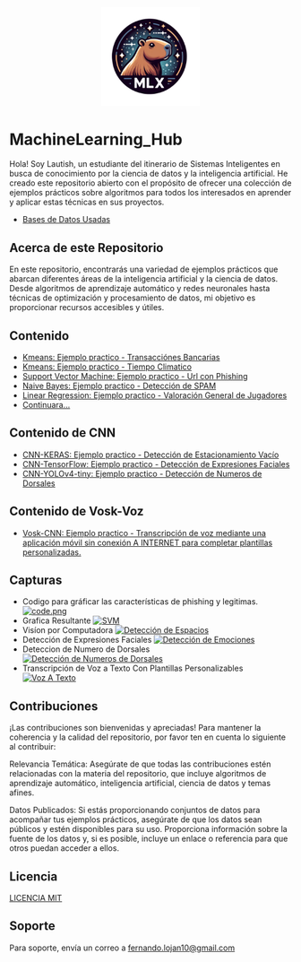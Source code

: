 <p align="center"><img src="icon1.3v.png" alt="img" style="width: 35%"></p>

# MachineLearning_Hub

Hola! Soy Lautish, un estudiante del itinerario de Sistemas Inteligentes en busca de conocimiento por la ciencia de datos y la inteligencia artificial. He creado este repositorio abierto con el propósito de ofrecer una colección de ejemplos prácticos sobre algoritmos para todos los interesados en aprender y aplicar estas técnicas en sus proyectos.

- [Bases de Datos Usadas](https://drive.google.com/drive/folders/1wPPhXu3NSRRjUeEoar-rumZl0KTT7Vnm?usp=drive_link)


## Acerca de este Repositorio

En este repositorio, encontrarás una variedad de ejemplos prácticos que abarcan diferentes áreas de la inteligencia artificial y la ciencia de datos. Desde algoritmos de aprendizaje automático y redes neuronales hasta técnicas de optimización y procesamiento de datos, mi objetivo es proporcionar recursos accesibles y útiles.




## Contenido

 - [Kmeans: Ejemplo practico - Transacciónes Bancarias](https://github.com/DiegoFernandoLojanTN/MachineLearning_Hub/tree/main/KMEANS_TRASACCIONES_FRAUDULENTAS)
 - [Kmeans: Ejemplo practico - Tiempo Climatico](https://github.com/DiegoFernandoLojanTN/MachineLearning_Hub/tree/main/KMEANS_CLUSTERING_CLIMA)
 - [Support Vector Machine: Ejemplo practico - Url con Phishing](https://github.com/DiegoFernandoLojanTN/MachineLearning_Hub/tree/main/SVM_URL_PHISHING)
 - [Naive Bayes: Ejemplo practico - Detección de SPAM](https://github.com/DiegoFernandoLojanTN/MachineLearning_Hub/tree/main/NAIVEBAYES_DETECCION_DE_SPAM)
 - [Linear Regression: Ejemplo practico - Valoración General de Jugadores](https://github.com/DiegoFernandoLojanTN/MachineLearning_Hub/tree/main/LINEARREGRESSION_VALORACIONGENERAL_JUGADORES)
 - [Continuara...]()


## Contenido de CNN
  - [CNN-KERAS: Ejemplo practico - Detección de Estacionamiento Vacío](https://github.com/DiegoFernandoLojanTN/MachineLearning_Hub/tree/main/SISTEMA_DE_DETECCIÓN_DE_ESPACIOS_DE_ESTACIONAMIENTO_VACÍOS)
  - [CNN-TensorFlow: Ejemplo practico - Detección de Expresiones Faciales](https://github.com/DiegoFernandoLojanTN/MachineLearning_Hub/tree/main/SISTEMA_DE_RECONOCIMIENTO_FACIAL_EXPRESIONES)
  - [CNN-YOLOv4-tiny: Ejemplo practico - Detección de Numeros de Dorsales](https://github.com/jahirxtrap/bib-detector.git)

## Contenido de Vosk-Voz
  - [Vosk-CNN: Ejemplo practico - Transcripción de voz mediante una aplicación móvil sin conexión A INTERNET para completar plantillas personalizadas.](https://github.com/jahirxtrap/GeoVoiceTranscriptor.git)


## Capturas 
- Codigo para gráficar las características de phishing y legitimas.
[![code.png](https://i.postimg.cc/mDc62Nb5/code.png)](https://postimg.cc/Vr8FKt0q)
- Grafica Resultante
[![SVM](https://i.postimg.cc/gkRFKdbT/imagen-2024-03-07-181844565.png)](https://postimg.cc/crsbspHR)
- Visíon por Computadora
[![Detección de Espacios](https://i.postimg.cc/d3V70n1s/imagen-2024-05-19-155407702.png)](https://postimg.cc/JDS76NZv)
- Detección de Expresiones Faciales
[![Detección de Emociones](https://i.postimg.cc/nhzf7khj/Captura-de-pantalla-65.png)](https://postimg.cc/WhQyc0rT)
- Deteccion de Numero de Dorsales
[![Detección de Numeros de Dorsales](https://i.postimg.cc/Sxmhg4QP/8.png)](https://postimg.cc/56KTtZC5)
- Transcripción de Voz a Texto Con Plantillas Personalizables
[![Voz A Texto](https://i.postimg.cc/vmJ0Vhby/imagen-2024-06-23-144335189.png)](https://postimg.cc/bGR0XQZV) 

## Contribuciones
¡Las contribuciones son bienvenidas y apreciadas! Para mantener la coherencia y la calidad del repositorio, por favor ten en cuenta lo siguiente al contribuir:

Relevancia Temática: Asegúrate de que todas las contribuciones estén relacionadas con la materia del repositorio, que incluye algoritmos de aprendizaje automático, inteligencia artificial, ciencia de datos y temas afines.

Datos Publicados: Si estás proporcionando conjuntos de datos para acompañar tus ejemplos prácticos, asegúrate de que los datos sean públicos y estén disponibles para su uso. Proporciona información sobre la fuente de los datos y, si es posible, incluye un enlace o referencia para que otros puedan acceder a ellos.

## Licencia

[LICENCIA MIT](https://github.com/DiegoFernandoLojanTN/MachineLearning_Hub/blob/main/LICENSE)


## Soporte

Para soporte, envía un correo a fernando.lojan10@gmail.com

